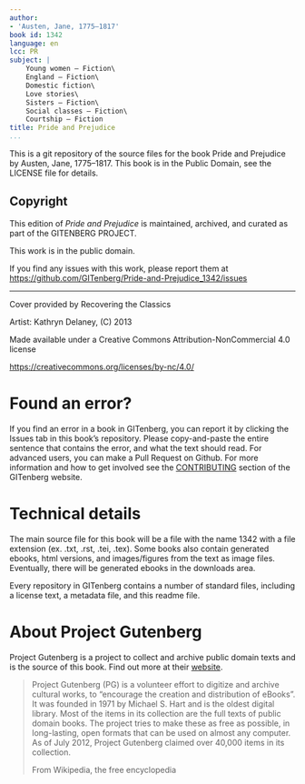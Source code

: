 ```yaml
---
author:
- 'Austen, Jane, 1775–1817'
book id: 1342
language: en
lcc: PR
subject: |
    Young women — Fiction\
    England — Fiction\
    Domestic fiction\
    Love stories\
    Sisters — Fiction\
    Social classes — Fiction\
    Courtship — Fiction
title: Pride and Prejudice
...
```


This is a git repository of the source files for the book Pride and Prejudice by Austen, Jane, 1775–1817. This book is in the Public Domain, see the LICENSE file for details.


## Copyright

This edition of _Pride and Prejudice_ is maintained, archived, and curated as part of the GITENBERG PROJECT.

This work is in the public domain.

If you find any issues with this work, please report them at
https://github.com/GITenberg/Pride-and-Prejudice_1342/issues

***

Cover provided by Recovering the Classics

Artist: Kathryn Delaney, (C) 2013

Made available under a Creative Commons Attribution-NonCommercial 4.0 license

https://creativecommons.org/licenses/by-nc/4.0/




# Found an error?

If you find an error in a book in GITenberg, you can report it by clicking the Issues tab in this book’s repository. Please copy-and-paste the entire sentence that contains the error, and what the text should read. For advanced users, you can make a Pull Request on Github. For more information and how to get involved see the [CONTRIBUTING](http://gitenberg.github.com/#contributing) section of the GITenberg website.

# Technical details

The main source file for this book will be a file with the name 1342 with a file extension (ex. .txt, .rst, .tei, .tex). Some books also contain generated ebooks, html versions, and images/figures from the text as image files. Eventually, there will be generated ebooks in the downloads area.

Every repository in GITenberg contains a number of standard files, including a license text, a metadata file, and this readme file.

# About Project Gutenberg

Project Gutenberg is a project to collect and archive public domain texts and is the source of this book. Find out more at their [website](http://www.gutenberg.org/).

> Project Gutenberg (PG) is a volunteer effort to digitize and archive cultural works, to “encourage the creation and distribution of eBooks”. It was founded in 1971 by Michael S. Hart and is the oldest digital library. Most of the items in its collection are the full texts of public domain books. The project tries to make these as free as possible, in long-lasting, open formats that can be used on almost any computer. As of July 2012, Project Gutenberg claimed over 40,000 items in its collection.
>
> From Wikipedia, the free encyclopedia
